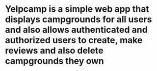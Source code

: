 # Yelpcamp is a simple web app that displays campgrounds for all users and also allows authenticated and authorized users to create, make reviews and also delete campgrounds they own

